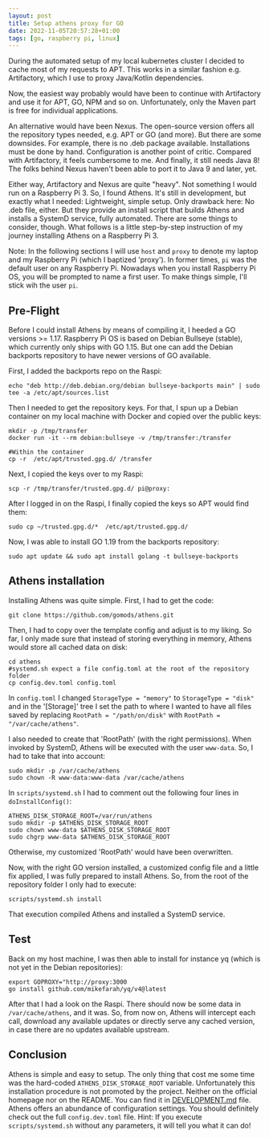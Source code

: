 ```yaml
---
layout: post
title: Setup athens proxy for GO
date: 2022-11-05T20:57:28+01:00
tags: [go, raspberry pi, linux]
---
```


During the automated setup of my local kubernetes cluster I decided to cache most of my requests to APT. This works in a similar fashion e.g. Artifactory, which I use to proxy Java/Kotlin dependencies.

Now, the easiest way probably would have been to continue with Artifactory and use it for APT, GO, NPM and so on. Unfortunately, only the Maven part is free for individual applications.

An alternative would have been Nexus. The open-source version offers all the repository types needed, e.g. APT or GO (and more). But there are some downsides. For example, there is no .deb package available. Installations must be done by hand. Configuration is another point of critic. Compared with Artifactory, it feels cumbersome to me. And finally, it still needs Java 8! The folks behind Nexus haven't been able to port it to Java 9 and later, yet.

Either way, Artifactory and Nexus are quite "heavy". Not something I would run on a Raspberry Pi 3. So, I found Athens. It's still in development, but exactly what I needed: Lightweight, simple setup. Only drawback here: No .deb file, either. But they provide an install script that builds Athens and installs a SystemD service, fully automated. There are some things to consider, though. What follows is a little step-by-step instruction of my journey installing Athens on a Raspberry Pi 3.

Note: In the following sections I will use  `host` and `proxy` to denote my laptop and my Raspberry Pi (which I baptized 'proxy'). In former times, `pi` was the default user on any Raspberry Pi. Nowadays when you install Raspberry Pi OS, you will be prompted to name a first user. To make things simple, I'll stick wih the user `pi`.

## Pre-Flight

Before I could install Athens by means of compiling it, I heeded a GO versions >= 1.17. Raspberry Pi OS is based on Debian Bullseye (stable), which currently only ships with GO 1.15. But one can add the Debian backports repository to have newer versions of GO available. 

First, I added the backports repo on the Raspi:

    echo "deb http://deb.debian.org/debian bullseye-backports main" | sudo tee -a /etc/apt/sources.list

Then I needed to get the repository keys. For that, I spun up a Debian container on my local machine with Docker and copied over the public keys:

    mkdir -p /tmp/transfer
    docker run -it --rm debian:bullseye -v /tmp/transfer:/transfer

    #Within the container
    cp -r  /etc/apt/trusted.gpg.d/ /transfer

Next, I copied the keys over to my Raspi:

    scp -r /tmp/transfer/trusted.gpg.d/ pi@proxy:

After I logged in on the Raspi, I finally copied the keys so APT would find them:

    sudo cp ~/trusted.gpg.d/*  /etc/apt/trusted.gpg.d/ 

Now, I was able to install GO 1.19 from the backports repository:

    sudo apt update && sudo apt install golang -t bullseye-backports

## Athens installation

Installing Athens was quite simple. First, I had to get the code:

    git clone https://github.com/gomods/athens.git
    
Then, I had to copy over the template config and adjust is to my liking. So far, I only made sure that instead of storing everything in memory, Athens would store all cached data on disk:

    cd athens
    #systemd.sh expect a file config.toml at the root of the repository folder
    cp config.dev.toml config.toml

In `config.toml` I changed `StorageType = "memory"` to `StorageType = "disk"` and in the '[Storage]' tree I set the path to where I wanted to have all files saved by replacing `RootPath = "/path/on/disk"` with `RootPath = "/var/cache/athens"`.

I also needed to create that 'RootPath' (with the right permissions). When invoked by SystemD, Athens will be executed with the user `www-data`. So, I had to take that into account:

    sudo mkdir -p /var/cache/athens
    sudo chown -R www-data:www-data /var/cache/athens

In `scripts/systemd.sh` I had to comment out the following four lines in `doInstallConfig()`:

    ATHENS_DISK_STORAGE_ROOT=/var/run/athens
    sudo mkdir -p $ATHENS_DISK_STORAGE_ROOT
    sudo chown www-data $ATHENS_DISK_STORAGE_ROOT
    sudo chgrp www-data $ATHENS_DISK_STORAGE_ROOT

Otherwise, my customized 'RootPath' would have been overwritten.

Now, with the right GO version installed, a customized config file and a little fix applied, I was fully prepared to install Athens. So, from the root of the repository folder I only had to execute:

    scripts/systemd.sh install

That execution compiled Athens and installed a SystemD service.

## Test

Back on my host machine, I was then able to install for instance yq (which is not yet in the Debian repositories):

    export GOPROXY="http://proxy:3000
    go install github.com/mikefarah/yq/v4@latest
    
After that I had a look on the Raspi. There should now be some data in `/var/cache/athens`, and it was. So, from now on, Athens will intercept each call, download any available updates or directly serve any cached version, in case there are no updates available upstream.

## Conclusion

Athens is simple and easy to setup. The only thing that cost me some time was the hard-coded `ATHENS_DISK_STORAGE_ROOT` variable. Unfortunately this installation procedure is not promoted by the project. Neither on the official homepage nor on the README. You can find it in [DEVELOPMENT.md](https://github.com/gomods/athens/blob/main/DEVELOPMENT.md) file. Athens offers an abundance of configuration settings. You should definitely check out the full `config.dev.toml` file. Hint: If you execute `scripts/systemd.sh` without any parameters, it will tell you what it can do!
